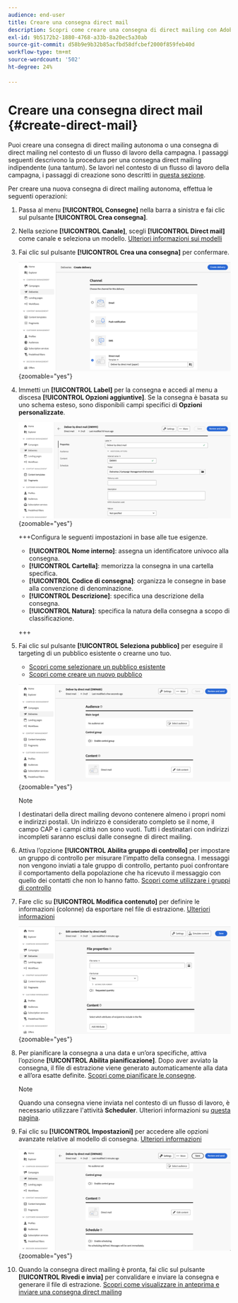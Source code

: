 ```yaml
---
audience: end-user
title: Creare una consegna direct mail
description: Scopri come creare una consegna di direct mailing con Adobe Campaign Web
exl-id: 9b5172b2-1880-4768-a33b-8a20ec5a30ab
source-git-commit: d58b9e9b32b85acfbd58dfcbef2000f859feb40d
workflow-type: tm+mt
source-wordcount: '502'
ht-degree: 24%

---
```


# Creare una consegna direct mail {#create-direct-mail}

Puoi creare una consegna di direct mailing autonoma o una consegna di direct mailing nel contesto di un flusso di lavoro della campagna. I passaggi seguenti descrivono la procedura per una consegna direct mailing indipendente (una tantum). Se lavori nel contesto di un flusso di lavoro della campagna, i passaggi di creazione sono descritti in [questa sezione](../workflows/activities/channels.md#create-a-delivery-in-a-campaign-workflow).

Per creare una nuova consegna di direct mailing autonoma, effettua le seguenti operazioni:

1. Passa al menu **[!UICONTROL Consegne]** nella barra a sinistra e fai clic sul pulsante **[!UICONTROL Crea consegna]**.

1. Nella sezione **[!UICONTROL Canale]**, scegli **[!UICONTROL Direct mail]** come canale e seleziona un modello. [Ulteriori informazioni sui modelli](../msg/delivery-template.md)

1. Fai clic sul pulsante **[!UICONTROL Crea una consegna]** per confermare.

   ![Schermata che mostra la creazione di una consegna direct mailing](assets/dm-create.png){zoomable="yes"}

1. Immetti un **[!UICONTROL Label]** per la consegna e accedi al menu a discesa **[!UICONTROL Opzioni aggiuntive]**. Se la consegna è basata su uno schema esteso, sono disponibili campi specifici di **Opzioni personalizzate**.

   ![Schermata che mostra la configurazione delle proprietà per una consegna direct mailing](assets/dm-properties.png){zoomable="yes"}

   +++Configura le seguenti impostazioni in base alle tue esigenze.
   * **[!UICONTROL Nome interno]**: assegna un identificatore univoco alla consegna.
   * **[!UICONTROL Cartella]**: memorizza la consegna in una cartella specifica.
   * **[!UICONTROL Codice di consegna]**: organizza le consegne in base alla convenzione di denominazione.
   * **[!UICONTROL Descrizione]**: specifica una descrizione della consegna.
   * **[!UICONTROL Natura]**: specifica la natura della consegna a scopo di classificazione.

   +++

1. Fai clic sul pulsante **[!UICONTROL Seleziona pubblico]** per eseguire il targeting di un pubblico esistente o crearne uno tuo.

   * [Scopri come selezionare un pubblico esistente](../audience/add-audience.md)
   * [Scopri come creare un nuovo pubblico](../audience/one-time-audience.md)

   ![Schermata che mostra la selezione del pubblico per una consegna direct mailing](assets/dm-audience.png){zoomable="yes"}

   >[!NOTE]
   >
   >I destinatari della direct mailing devono contenere almeno i propri nomi e indirizzi postali. Un indirizzo è considerato completo se il nome, il campo CAP e i campi città non sono vuoti. Tutti i destinatari con indirizzi incompleti saranno esclusi dalle consegne di direct mailing.

1. Attiva l’opzione **[!UICONTROL Abilita gruppo di controllo]** per impostare un gruppo di controllo per misurare l’impatto della consegna. I messaggi non vengono inviati a tale gruppo di controllo, pertanto puoi confrontare il comportamento della popolazione che ha ricevuto il messaggio con quello dei contatti che non lo hanno fatto. [Scopri come utilizzare i gruppi di controllo](../audience/control-group.md)

1. Fare clic su **[!UICONTROL Modifica contenuto]** per definire le informazioni (colonne) da esportare nel file di estrazione. [Ulteriori informazioni](content-direct-mail.md)

   ![Schermata che mostra la modifica del contenuto per una consegna direct mailing](assets/dm-content.png){zoomable="yes"}

1. Per pianificare la consegna a una data e un’ora specifiche, attiva l’opzione **[!UICONTROL Abilita pianificazione]**. Dopo aver avviato la consegna, il file di estrazione viene generato automaticamente alla data e all’ora esatte definite. [Scopri come pianificare le consegne](../msg/gs-deliveries.md#gs-schedule).

   >[!NOTE]
   >
   >Quando una consegna viene inviata nel contesto di un flusso di lavoro, è necessario utilizzare l&#39;attività **Scheduler**. Ulteriori informazioni su [questa pagina](../workflows/activities/scheduler.md).

1. Fai clic su **[!UICONTROL Impostazioni]** per accedere alle opzioni avanzate relative al modello di consegna. [Ulteriori informazioni](../advanced-settings/delivery-settings.md)

   ![Schermata che mostra le impostazioni avanzate per una consegna direct mailing](assets/dm-settings.png){zoomable="yes"}

1. Quando la consegna direct mailing è pronta, fai clic sul pulsante **[!UICONTROL Rivedi e invia]** per convalidare e inviare la consegna e generare il file di estrazione. [Scopri come visualizzare in anteprima e inviare una consegna direct mailing](send-direct-mail.md)